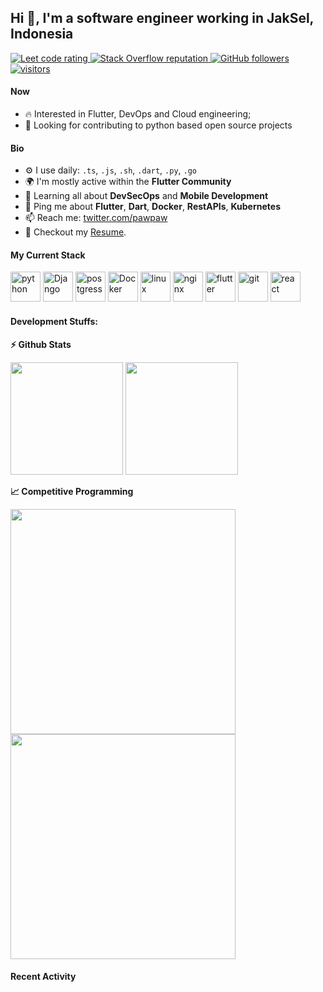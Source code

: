 ## Hi 👋, I'm a software engineer working in JakSel, Indonesia

<p align="left">
  <a href="https://leetcode.com/fauziridwan1709/">
    <img src="https://cp-logo.vercel.app/leetcode/fauziridwan1709" alt="Leet code rating" />
  </a>
  <a href="https://stackoverflow.com/users/11586024/fauziridwan1709">
    <img alt="Stack Overflow reputation" src="https://img.shields.io/stackexchange/stackoverflow/r/11586024?color=orange&label=reputation&logo=stackoverflow">
  </a>
  <a href="https://github.com/fauziridwan1709?tab=followers">
    <img alt="GitHub followers" src="https://img.shields.io/github/followers/fauziridwan1709?color=green&logo=github">
  </a>
  <a href="https://github.com/fauziridwan1709/">
    <img src="https://komarev.com/ghpvc/?username=fauziridwan1709" alt="visitors" />
  </a>

</p>

#### Now

- :fire: Interested in Flutter, DevOps and Cloud engineering;
- :calendar: Looking for contributing to python based open source projects 

#### Bio

- ⚙️ I use daily: `.ts`, `.js`, `.sh`, `.dart`, `.py`, `.go`
- 🌍 I'm mostly active within the **Flutter Community**
- 🌱 Learning all about **DevSecOps** and **Mobile Development**
- 💬 Ping me about **Flutter**, **Dart**, **Docker**, **RestAPIs**, **Kubernetes**
- 📫 Reach me: [twitter.com/pawpaw](https://twitter.com/pawpaw)
- 📝 Checkout my [Resume](files/resume.pdf).

#### My Current Stack

<img height="48" src="img/python-original.svg" alt="python"> <img height="48" src="img/django-plain-wordmark.svg" alt="Django"> <img height="48" src="img/postgresql-original.svg" alt="postgress"> <img height="48" src="img/docker-original.svg" alt="Docker"> <img height="48" src="img/linux-original.svg" alt="linux"> <img height="48" src="img/nginx-original.svg" alt="nginx"> <img height="48" src="img/flutter-original.svg" alt="flutter"> <img height="48" src="img/git-original.svg" alt="git"> <img height="48" src="img/react-original.svg" alt="react">

#### Development Stuffs:

<b>⚡ Github Stats</b>
<p float="left">
<img height="180em" src="https://github-readme-stats.vercel.app/api?username=fauziridwan1709&show_icons=true&hide_border=true&&count_private=true&include_all_commits=true" /> 
<img height="180em" src="https://github-readme-stats.vercel.app/api/top-langs/?username=fauziridwan1709&show_icons=true&hide_border=true&layout=compact&langs_count=8"/>
</p>

<b>&#128200; Competitive Programming</b>
<p float="left">
<img width="360em" src="https://leetcard.jacoblin.cool/fauziridwan1709?theme=light&font=Karma&ext=contest" />
<img width="360em" src="https://github-readme-codewars-stats.herokuapp.com/api/?username=fauziridwan1709&badge&colormode=dark_mode" />
</p>

#### Recent Activity
